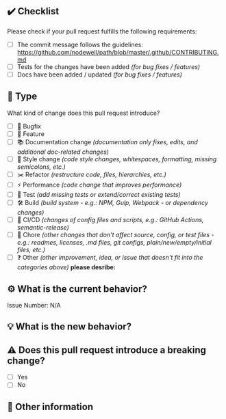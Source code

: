 <!-- **********************************************************************************************
Hey! 🍻

Please fill out these sections accordingly. Thank you in advance!
*********************************************************************************************** -->

✔️ Checklist
---------------------------------------------------------------------------------------------------

Please check if your pull request fulfills the following requirements:

- [ ] The commit message follows the guidelines: https://github.com/nodewell/path/blob/master/.github/CONTRIBUTING.md
- [ ] Tests for the changes have been added *(for bug fixes / features)*
- [ ] Docs have been added / updated *(for bug fixes / features)*

🏁 Type
---------------------------------------------------------------------------------------------------

What kind of change does this pull request introduce?

<!-- Please check the one that applies to this pull request using "x". -->

- [ ] 🐞 Bugfix
- [ ] 🚀 Feature
- [ ] 📚 Documentation change *(documentation only fixes, edits, and additional doc-related changes)*
- [ ] 🎨 Style change *(code style changes, whitespaces, formatting, missing semicolons, etc.)*
- [ ] ✂️ Refactor *(restructure code, files, hierarchies, etc.)*
- [ ] ⚡ Performance *(code change that improves performance)*
- [ ] 🔬 Test *(add missing tests or extend/correct existing tests)*
- [ ] 🛠️ Build *(build system - e.g.: NPM, Gulp, Webpack - or dependency changes)*
- [ ] 🧱 CI/CD *(changes of config files and scripts, e.g.: GitHub Actions, semantic-release)*
- [ ] 🧹 Chore *(other changes that don't affect source, config, or test files - e.g.: readmes, licenses, .md files, git configs, plain/new/empty/initial files, etc.)*
- [ ] ❓ Other *(other improvement, idea, or issue that doesn't fit into the categories above)*  **please desribe:**

⚙️ What is the current behavior?
---------------------------------------------------------------------------------------------------

<!-- Please describe the current behavior that you are modifying, or link to a relevant issue. -->

Issue Number: N/A

💡 What is the new behavior?
---------------------------------------------------------------------------------------------------

⚠️ Does this pull request introduce a breaking change?
---------------------------------------------------------------------------------------------------

- [ ] Yes
- [ ] No

<!-- If this pull request contains a breaking change, please describe the impact and migration path for existing application(s) below. -->

💬 Other information
---------------------------------------------------------------------------------------------------

<!-- Any other relevant information/context about the problem? -->
